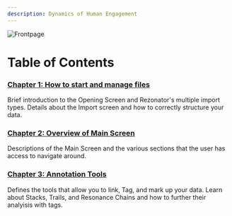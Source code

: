 ```yaml
---
description: Dynamics of Human Engagement
---
```


![Frontpage](https://user-images.githubusercontent.com/46977535/146440686-e42fc9ec-2ef4-48b6-a879-692b496c177e.png)

Table of Contents
====

### <a href="{{site.baseurl}}/Chapter1">Chapter 1: How to start and manage files</a>
Brief introduction to the Opening Screen and Rezonator's multiple import types. Details about the Import screen and how to correctly structure your data.

### <a href="{{site.baseurl}}/Chapter2">Chapter 2: Overview of Main Screen</a>
Descriptions of the Main Screen and the various sections that the user has access to navigate around.
	
### <a href="{{site.baseurl}}/Chapter3">Chapter 3: Annotation Tools</a>
Defines the tools that allow you to link, Tag, and mark up your data. Learn about Stacks, Trails, and Resonance Chains and how to further their analyisis with tags.
